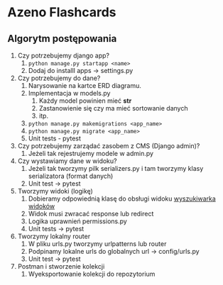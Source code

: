 # Azeno Flashcards

## Algorytm postępowania

1. Czy potrzebujemy django app?
   1. `python manage.py startapp <name>`
   2. Dodaj do installl apps -> settings.py
2. Czy potrzebujemy do dane?
   1. Narysowanie na kartce ERD diagramu.
   2. Implementacja w models.py
      1. Każdy model powinien mieć __str__
      2. Zastanowienie się czy ma mieć sortowanie danych
      3. itp.
   3. `python manage.py makemigrations <app_name>`
   4. `python manage.py migrate <app_name>`
   5. Unit tests - pytest
3. Czy potrzebujemy zarządać zasobem z CMS (Django admin)?
   1. Jeżeli tak rejestrujemy modele w admin.py
4. Czy wystawiamy dane w widoku?
   1. Jeżeli tak tworzymy pilk serializers.py i tam tworzymy klasy serializatora (format danych)
   2. Unit test -> pytest
5. Tworzymy widoki (logikę)
    1. Dobieramy odpowiednią klasę do obsługi widoku [wyszukiwarka widoków](https://www.cdrf.co/)
    2. Widok musi zwracać response lub redirect
    3. Logika uprawnień permissions.py
    4. Unit tests -> pytest
6. Tworzymy lokalny router
   1. W pliku urls.py tworzymy urlpatterns lub router
   2. Podpinamy lokalne urls do globalnych url -> config/urls.py
   3. Unit test -> pytest
7. Postman i stworzenie kolekcji
   1. Wyeksportowanie kolekcji do repozytorium
